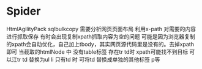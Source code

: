 # Spider
HtmlAgilityPack
sqlbulkcopy
需要分析网页页面布局 
利用x-path 对需要的内容进行抓取保存
有时会出现复制xpath抓取内容为空的问题 可能是因为浏览器复制的xpath会自动优化，自己加上tbody，其实网页源代码里是没有的。去掉xpath 即可
当截取的htmlNode 中 没有table标签 存在tr  td时 xpath可能找不到目标 可以江tr td 替换为ul  li  只有td 时 可将td 替换成单独的其他标签 p等
